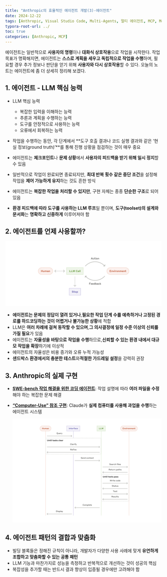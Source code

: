 ```yaml
---
title: "Anthropic의 효율적인 에이전트 개발(3)-에이전트"
date: 2024-12-22
tags: [Anthropic, Visual Studio Code, Multi-Agents, 멀티 에이전트, MCP, Model Context Protocol]
typora-root-url: ../
toc: true
categories: [Anthropic, MCP]
---
```


에이전트는 일반적으로 **사용자의 명령**이나 **대화식 상호작용**으로 작업을 시작한다. 작업 목표가 명확해지면, 에이전트는 **스스로 계획을 세우고 독립적으로 작업을 수행**하며, 필요할 경우 추가 정보나 판단을 얻기 위해 **사용자와 다시 상호작용**할 수 있다. 오늘의 노트는 에이전트에 좀 더 상세히 정리해 보겠다. 



## 1. 에이전트 - LLM 핵심 능력

* LLM 핵심 능력
  * 복잡한 입력을 이해하는 능력
  * 추론과 계획을 수행하는 능력
  * 도구를 안정적으로 사용하는 능력
  * 오류에서 회복하는 능력

* 작업을 수행하는 동안, 각 단계에서 **도구 호출 결과나 코드 실행 결과와 같은 ‘현실 정보(ground truth)’**를 통해 진행 상황을 점검하는 것이 매우 중요

* 에이전트는 **체크포인트**나 **문제 상황**에서 **사용자의 피드백을 받기 위해 일시 정지**할 수 있음

* 일반적으로 작업이 완료되면 종료되지만, **최대 반복 횟수 같은 중단 조건**을 설정해 작업을 **제어 가능하게 유지**하는 것도 흔한 방식

* 에이전트는 **복잡한 작업을 처리할 수 있지만**, 구현 자체는 종종 **단순한 구조**로 되어 있음

* **환경 피드백에 따라 도구를 사용하는 LLM 루프**일 뿐이며, **도구(toolset)의 설계와 문서화**는 **명확하고 신중하게** 이루어져야 함

  

## 2. 에이전트를 언제 사용할까?

![그림7 - Autonomous agent](/../images/2024-12/Anthropic-07.webp)

* **에이전트는 문제의 정답이 열려 있거나**,**필요한 작업 단계 수를 예측하거나 고정된 경로를 하드코딩하는 것이 어렵거나 불가능한 상황**에 적합
* LLM은 **여러 차례에 걸쳐 동작할 수 있으며**,**그 의사결정에 일정 수준 이상의 신뢰를 가질 필요**가 있음
* 에이전트는 **자율성을 바탕으로 작업을 수행**하므로,**신뢰할 수 있는 환경 내에서 대규모 작업을 확장**하기에 이상적
* 에이전트의 자율성은 비용 증가와 오류 누적 가능성
* **샌드박스 환경에서의 충분한 테스트**와**적절한 가드레일 설정**을 강력히 권장





## 3. Anthropic의 실제 구현

* [**SWE-bench 작업 해결을 위한 코딩 에이전트**](https://www.anthropic.com/engineering/swe-bench-sonnet): 작업 설명에 따라 **여러 파일을 수정**해야 하는 복잡한 문제 해결

* [**“Computer-Use” 참조 구현**](https://github.com/anthropics/anthropic-quickstarts/tree/main/computer-use-demo): Claude가 **실제 컴퓨터를 사용해 과업을 수행**하는 에이전트 시스템

  ![그림8 - 코딩 에이전트 플로우](/../images/2024-12/Anthropic-08.webp)



## 4. 에이전트 패턴의 결합과 맞춤화

* 빌딩 블록들은 정해진 규칙이 아니라, 개발자가 다양한 사용 사례에 맞게 **유연하게 조합하고 맞춤화할 수 있는 공통 패턴**
* LLM 기능과 마찬가지로 성능을 측정하고 반복적으로 개선하는 것이 성공의 핵심
* 복잡성을 추가할 때는 반드시 결과 향상이 입증될 경우에만 고려해야 함



